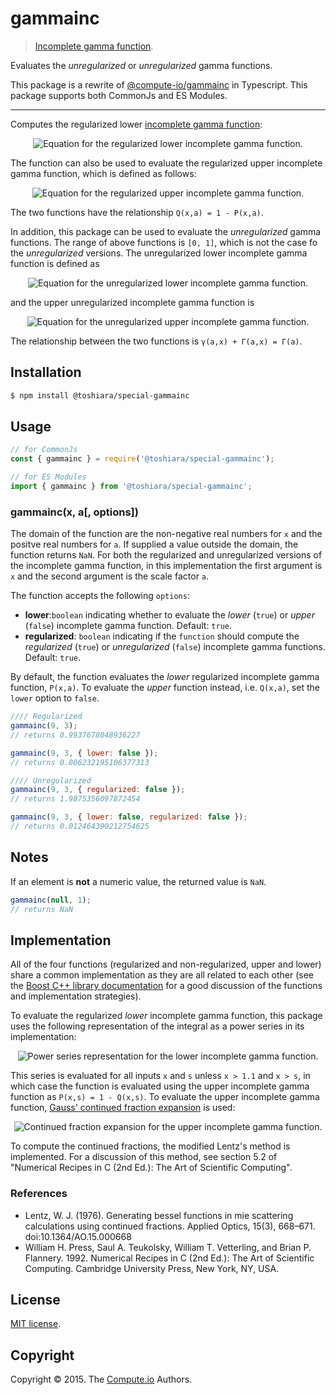 gammainc
===

> [Incomplete gamma function](https://en.wikipedia.org/wiki/Incomplete_gamma_function).

Evaluates the *unregularized* or *unregularized* gamma functions.

This package is a rewrite of
 [@compute-io/gammainc](https://github.com/compute-io/gammainc)
 in Typescript.
This package supports both CommonJs and ES Modules.

---

Computes the regularized lower
[incomplete gamma function](https://en.wikipedia.org/wiki/Incomplete_gamma_function):

<div class="equation" align="center" data-raw-text="P( x, a ) = \frac{\gamma(a,x)}{\Gamma(a)} = \frac{1}{\Gamma(a)} \int_0^x t^{a-1} e^{-t} \; dt" data-equation="eq:lower_incomplete_gamma">
<img src="https://cdn.rawgit.com/compute-io/gammainc/68d3e61dfeace303cffe14b75c5b249ba75b5281/docs/img/eqn1.svg" alt="Equation for the regularized lower incomplete gamma function.">
<br>
</div>

The function can also be used to evaluate
 the regularized upper incomplete gamma function, which is defined as follows:

<div class="equation" align="center" data-raw-text="Q( x, a ) = \frac{\Gamma(a,x)}{\Gamma(a)} = \frac{1}{\Gamma(a)} \int_x^\infty t^{a-1} e^{-t} \; dt" data-equation="eq:upper_incomplete_gamma">
<img src="https://cdn.rawgit.com/compute-io/gammainc/68d3e61dfeace303cffe14b75c5b249ba75b5281/docs/img/eqn2.svg" alt="Equation for the regularized upper incomplete gamma function.">
<br>
</div>

The two functions have the relationship `Q(x,a) = 1 - P(x,a)`.

In addition,
 this package can be used to evaluate the *unregularized* gamma functions.
The range of above functions is `[0, 1]`,
 which is not the case fo the *unregularized* versions.
The unregularized lower incomplete gamma function is defined as

<div class="equation" align="center" data-raw-text="\gamma(a,x) = \int_0^x t^{a-1} e^{-t} \; dt" data-equation="eq:unreg_lower_incomplete_gamma">
<img src="https://cdn.rawgit.com/compute-io/gammainc/edb25812443645fa97017137b1f84708a84cea2c/docs/img/eqn3.svg" alt="Equation for the unregularized lower incomplete gamma function.">
<br>
</div>

and the upper unregularized incomplete gamma function is

<div class="equation" align="center" data-raw-text="\Gamma(a,x)= \int_x^\infty t^{a-1} e^{-t} \; dt" data-equation="eq:unreg_upper_incomplete_gamma">
<img src="https://cdn.rawgit.com/compute-io/gammainc/edb25812443645fa97017137b1f84708a84cea2c/docs/img/eqn4.svg" alt="Equation for the unregularized upper incomplete gamma function.">
<br>
</div>

The relationship between the two functions is `γ(a,x) + Γ(a,x) = Γ(a)`.


## Installation

``` bash
$ npm install @toshiara/special-gammainc
```


## Usage

``` javascript
// for CommonJs
const { gammainc } = require('@toshiara/special-gammainc');

// for ES Modules
import { gammainc } from '@toshiara/special-gammainc';
```

### gammainc(x, a[, options])


The domain of the function are the non-negative real numbers for `x`
 and the positve real numbers for `a`.
If supplied a value outside the domain,
 the function returns `NaN`.
For both the regularized and unregularized versions
 of the incomplete gamma function,
 in this implementation the first argument is `x`
 and the second argument is the scale factor `a`.

The function accepts the following `options`:

* __lower__:`boolean` indicating whether to evaluate
  the *lower* (`true`) or *upper* (`false`) incomplete gamma function.
  Default: `true`.
* __regularized__: `boolean` indicating if the `function` should compute
  the *regularized* (`true`) or *unregularized* (`false`)
  incomplete gamma functions. Default: `true`.

By default, the function evaluates
 the *lower* regularized incomplete gamma function, `P(x,a)`.
To evaluate the *upper* function instead,
 i.e. `Q(x,a)`, set the `lower` option to `false`.


```javascript
//// Regularized
gammainc(9, 3);
// returns 0.9937678048936227

gammainc(9, 3, { lower: false });
// returns 0.006232195106377313
```

```javascript
//// Unregularized
gammainc(9, 3, { regularized: false });
// returns 1.9875356097872454

gammainc(9, 3, { lower: false, regularized: false });
// returns 0.012464390212754625
```

## Notes

If an element is __not__ a numeric value, the returned value  is `NaN`.

``` javascript
gammainc(null, 1);
// returns NaN
```


## Implementation

All of the four functions (regularized and non-regularized, upper and lower)
 share a common implementation
 as they are all related to each other
 (see the [Boost C++ library documentation](http://www.boost.org/doc/libs/1_35_0/libs/math/doc/sf_and_dist/html/math_toolkit/special/sf_gamma/igamma.html)
 for a good discussion of the functions and implementation strategies).

To evaluate the regularized *lower* incomplete gamma function,
 this package uses the following representation of the integral
 as a power series in its implementation:

<div class="equation" align="center" data-raw-text="
P(x, a) = \frac{1}{\Gamma(a)}\sum_{k=0}^\infty \frac{x^a e^{-x} x^k}{a(a+1)...(a+k)} " data-equation="eq:power_series">
<img src="https://cdn.rawgit.com/compute-io/gammainc/f38461aaa66adafa47885a4f79ef393d8d140bdc/docs/img/eqn5.svg" alt="Power series representation for the lower incomplete gamma function.">
<br>
</div>

This series is evaluated for all inputs `x` and `s` unless `x > 1.1` and `x > s`,
 in which case the function is evaluated using the upper incomplete gamma function
 as `P(x,s) = 1 - Q(x,s)`.
To evaluate the upper incomplete gamma function,
 [Gauss' continued fraction expansion](https://en.wikipedia.org/wiki/Gauss%27s_continued_fraction) is used:

<div class="equation" align="center" data-raw-text="Q(x, a) = \frac{1}{\Gamma(a)}\cfrac{x^a e^{-x}}{1+x-a+ \cfrac{a-1}{3+x-a+ \cfrac{2(a-2)}{5+x-a+ \cfrac{3(a-3)} {7+x-a+ \cfrac{4(a-4)}{9+x-a+ \ddots}}}}} " data-equation="eq:continued_fraction">
<img src="https://cdn.rawgit.com/compute-io/gammainc/f38461aaa66adafa47885a4f79ef393d8d140bdc/docs/img/eqn6.svg" alt="Continued fraction expansion for the upper incomplete gamma function.">
<br>
</div>

To compute the continued fractions,
 the modified Lentz's method is implemented.
For a discussion of this method,
 see section 5.2 of "Numerical Recipes in C (2nd Ed.):
 The Art of Scientific Computing".

### References
- Lentz, W. J. (1976). Generating bessel functions in mie scattering calculations using continued fractions. Applied Optics, 15(3), 668–671. doi:10.1364/AO.15.000668
- William H. Press, Saul A. Teukolsky, William T. Vetterling, and Brian P. Flannery. 1992. Numerical Recipes in C (2nd Ed.): The Art of Scientific Computing. Cambridge University Press, New York, NY, USA.

<!-- ## Examples -->

<!--                                                                                                                              ``` javascript -->
<!--                                                                                                                              var matrix = require( 'dstructs-matrix' ), -->
<!--                                                                                                                              gammainc = require( 'compute-gammainc' ); -->

<!-- var data, -->
<!--     mat, -->
<!--     out, -->
<!--     tmp, -->
<!--     i; -->

<!-- // ---- -->
<!-- // Plain arrays... -->
<!-- data = new Array( 100 ); -->
<!-- for ( i = 0; i < data.length; i++ ) { -->
<!--     data[ i ] = Math.random(); -->
<!-- } -->
<!-- out = gammainc( data, 1 ); -->

<!-- // Object arrays (accessors)... -->
<!-- function getValue( d ) { -->
<!--     return d.x; -->
<!-- } -->
<!-- for ( i = 0; i < data.length; i++ ) { -->
<!--     data[ i ] = { -->
<!--         'x': data[ i ] -->
<!--     }; -->
<!-- } -->
<!-- out = gammainc( data, 1, { -->
<!--         'accessor': getValue -->
<!--         }); -->

<!-- // Deep set arrays... -->
<!-- for ( i = 0; i < data.length; i++ ) { -->
<!--     data[ i ] = { -->
<!--         'x': [ i, data[ i ].x ] -->
<!--     }; -->
<!-- } -->
<!-- out = gammainc( data, 1, { -->
<!--         'path': 'x/1', -->
<!--         'sep': '/' -->
<!--         }); -->

<!-- // Typed arrays... -->
<!-- data = new Float64Array( 100 ); -->
<!-- for ( i = 0; i < data.length; i++ ) { -->
<!--     data[ i ] = Math.random(); -->
<!-- } -->
<!-- tmp = gammainc( data, 1 ); -->
<!-- out = ''; -->
<!-- for ( i = 0; i < data.length; i++ ) { -->
<!--     out += tmp[ i ]; -->
<!--     if ( i < data.length-1 ) { -->
<!--         out += ','; -->
<!--     } -->
<!-- } -->

<!-- // Matrices... -->
<!-- mat = matrix( data, [10,10], 'float64' ); -->
<!-- out = gammainc( mat, 1 ); -->
<!-- console.log( 'Matrix: %s\n', out.toString() ); -->


<!-- // ---- -->
<!-- // Matrices (custom output data type)... -->
<!-- out = gammainc( mat, 1, { -->
<!--         'dtype': 'float32' -->
<!--         }); -->
<!-- ``` -->

<!-- To run the example code from the top-level application directory, -->

<!--    ``` bash -->
<!--    $ node ./examples/index.js -->
<!--    ``` -->


## License
[MIT license](http://opensource.org/licenses/MIT).


## Copyright
Copyright &copy; 2015. The [Compute.io](https://github.com/compute-io) Authors.

